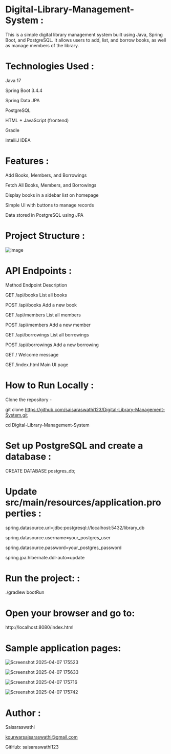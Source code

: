 **Digital-Library-Management-System** :
=======================================

This is a simple digital library management system built using Java, Spring Boot, and PostgreSQL. It allows users to add, list, and borrow books, as well as manage members of the library.


 **Technologies Used** : 
 ======================
  
   Java 17

  Spring Boot 3.4.4

  Spring Data JPA

  PostgreSQL

  HTML + JavaScript (frontend)

  Gradle 

  IntelliJ IDEA


 **Features** :  
 ===============
 
 Add Books, Members, and Borrowings

  Fetch All Books, Members, and Borrowings

  Display books in a sidebar list on homepage

  Simple UI with buttons to manage records

  Data stored in PostgreSQL using JPA


 **Project Structure** :
 =======================
 
![image](https://github.com/user-attachments/assets/ab0da88a-c1b1-42d0-93e8-c15a3c46dd34)




**API Endpoints** :
===================

Method	Endpoint	Description

GET	/api/books	List all books

POST	/api/books	Add a new book

GET	/api/members	List all members

POST	/api/members	Add a new member

GET	/api/borrowings	List all borrowings

POST	/api/borrowings	Add a new borrowing

GET	/	Welcome message

GET	/index.html	Main UI page


**How to Run Locally** :
========================

Clone the repository  -

git clone https://github.com/saisaraswathi123/Digital-Library-Management-System.git

cd Digital-Library-Management-System



**Set up PostgreSQL and create a database** :
================================================

CREATE DATABASE postgres_db;


**Update src/main/resources/application.properties** :
======================================================

spring.datasource.url=jdbc:postgresql://localhost:5432/library_db

spring.datasource.username=your_postgres_user

spring.datasource.password=your_postgres_password

spring.jpa.hibernate.ddl-auto=update


**Run the project:** :
=====================
./gradlew bootRun


**Open your browser and go to**:
================================

 http://localhost:8080/index.html


**Sample application pages:**
=============================

 ![Screenshot 2025-04-07 175523](https://github.com/user-attachments/assets/e16a0763-33bf-49ef-9d24-d275f79ce32e)


 ![Screenshot 2025-04-07 175633](https://github.com/user-attachments/assets/0ae045a5-aadd-4c17-8d7f-0478b6dde1c5)

 
 ![Screenshot 2025-04-07 175716](https://github.com/user-attachments/assets/8dafb8a2-df66-4e95-a0be-d2d5b3c7321e)

 
 ![Screenshot 2025-04-07 175742](https://github.com/user-attachments/assets/407768a1-ea7b-4248-a3f5-224c9e757fcc)


**Author** :
 ===========
 Saisaraswathi
 
 kourwarsaisaraswathi@gmail.com
 
 GitHub: saisaraswathi123




